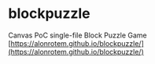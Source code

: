# blockpuzzle

Canvas PoC single-file Block Puzzle Game
[https://alonrotem.github.io/blockpuzzle/](https://alonrotem.github.io/blockpuzzle/)
